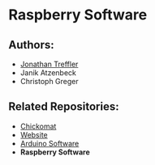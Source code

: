 # Raspberry Software

## Authors:
- [Jonathan Treffler](https://github.com/JonathanTreffler)
- Janik Atzenbeck
- Christoph Greger

## Related Repositories:
- [Chickomat](https://github.com/chickomat/Chickomat)
- [Website](https://github.com/chickomat/chickomat.github.io)
- [Arduino Software](https://github.com/chickomat/arduino-control-software)
- __Raspberry Software__
